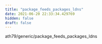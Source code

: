 ```yaml
---
title: "package_feeds_packages_ldns"
date: 2021-06-20 22:33:34.429769
hidden: false
draft: false
---
```


ath79/generic/package_feeds_packages_ldns

